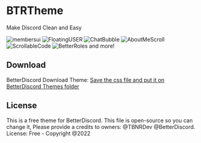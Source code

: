 # BTRTheme

Make Discord Clean and Easy

![membersui](https://i.ibb.co/z26Ny3Q/Screenshot-2022-10-22-222702.png) ![FloatingUSER](https://i.ibb.co/Lg87d4c/Screenshot-2022-10-22-223019.png) ![ChatBubble](https://i.ibb.co/J3tpLpq/Screenshot-2022-10-22-223146.png) ![AboutMeScroll](https://i.ibb.co/JnZw0bc/image.png) ![ScrollableCode](https://i.ibb.co/0fhBrfq/image.png) ![BetterRoles](https://i.imgur.com/2nFf2Y9.png) and more!

## Download

BetterDiscord Download Theme: [Save the css file and put it on BetterDiscord Themes folder](https://raw.githubusercontent.com/TBNRDev/BTRTheme/main/BTR.theme.css)  

## License
This is a free theme for BetterDiscord. This file is open-source so you can change it, Please provide a credits to owners: @TBNRDev @BetterDiscord.
License: Free - Copyright @2022
